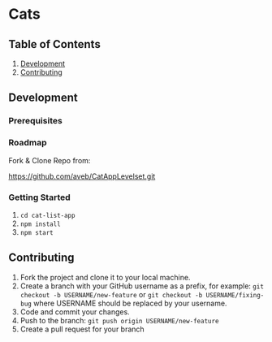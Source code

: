 # Cats

## Table of Contents
1. [Development](#development)
2. [Contributing](#contributing)

## Development

### Prerequisites

### Roadmap

Fork & Clone Repo from:

<https://github.com/aveb/CatAppLevelset.git>

### Getting Started

1. `cd cat-list-app`
2. `npm install`
3. `npm start`

## Contributing

1. Fork the project and clone it to your local machine.
2. Create a branch with your GitHub username as a prefix, for example: `git checkout -b USERNAME/new-feature` or `git checkout -b USERNAME/fixing-bug` where USERNAME should be replaced by your username.
3. Code and commit your changes.
4. Push to the branch: `git push origin USERNAME/new-feature`
5. Create a pull request for your branch

